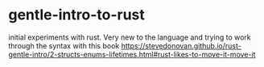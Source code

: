 # gentle-intro-to-rust
initial experiments with rust. Very new to the language and trying to work through the syntax with this book https://stevedonovan.github.io/rust-gentle-intro/2-structs-enums-lifetimes.html#rust-likes-to-move-it-move-it
